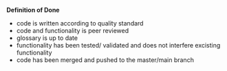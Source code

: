**Definition of Done**



- code is written according to quality standard
- code and functionality is peer reviewed
- glossary is up to date
- functionality has been tested/ validated and does not interfere excisting functionality
- code has been merged and pushed to the master/main branch

